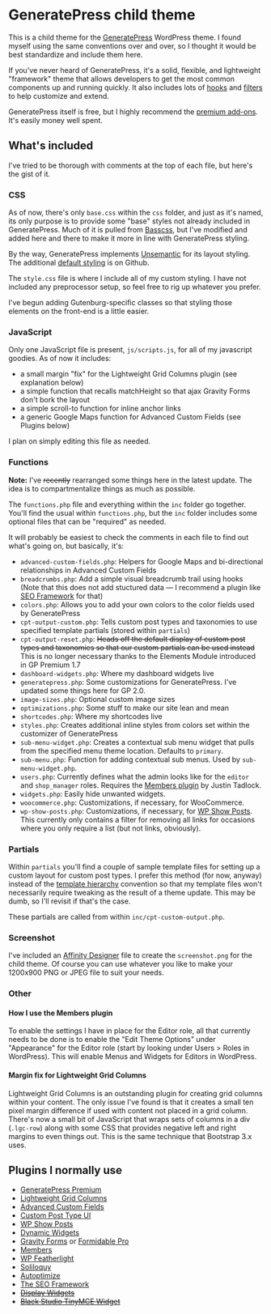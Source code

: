 # GeneratePress child theme

This is a child theme for the [GeneratePress](https://generatepress.com/) WordPress theme. I found myself using the same conventions over and over, so I thought it would be best standardize and include them here.

If you've never heard of GeneratePress, it's a solid, flexible, and lightweight "framework" theme that allows developers to get the most common components up and running quickly. It also includes lots of [hooks](https://generatepress.com/knowledgebase/hook-list/) and [filters](https://generatepress.com/knowledgebase/filter-list/) to help customize and extend.

GeneratePress itself is free, but I highly recommend the [premium add-ons](https://generatepress.com/premium/). It's easily money well spent.

## What's included

I've tried to be thorough with comments at the top of each file, but here's the gist of it.

### CSS

As of now, there's only `base.css` within the `css` folder, and just as it's named, its only purpose is to provide some "base" styles not already included in GeneratePress. Much of it is pulled from [Basscss](http://basscss.com/), but I've modified and added here and there to make it more in line with GeneratePress styling.

By the way, GeneratePress implements [Unsemantic](http://unsemantic.com/) for its layout styling. The additional [default styling](https://github.com/tomusborne/generatepress/blob/master/style.unmin.css) is on Github.

The `style.css` file is where I include all of my custom styling. I have not included any preprocessor setup, so feel free to rig up whatever you prefer.

I've begun adding Gutenburg-specific classes so that styling those elements on the front-end is a little easier.

### JavaScript

Only one JavaScript file is present, `js/scripts.js`, for all of my javascript goodies. As of now it includes:

- a small margin "fix" for the Lightweight Grid Columns plugin (see explanation below)
- a simple function that recalls matchHeight so that ajax Gravity Forms don't bork the layout
- a simple scroll-to function for inline anchor links
- a generic Google Maps function for Advanced Custom Fields (see Plugins below)

I plan on simply editing this file as needed.

### Functions

**Note:** I've ~~recently~~ rearranged some things here in the latest update. The idea is to compartmentalize things as much as possible.

The `functions.php` file and everything within the `inc` folder go together. You'll find the usual within `functions.php`, but the `inc` folder includes some optional files that can be "required" as needed.

It will probably be easiest to check the comments in each file to find out what's going on, but basically, it's:

- `advanced-custom-fields.php`: Helpers for Google Maps and bi-directional relationships in Advanced Custom Fields
- `breadcrumbs.php`: Add a simple visual breadcrumb trail using hooks (Note that this does not add stuctured data &mdash; I recommend a plugin like [SEO Framework](https://wordpress.org/plugins/autodescription/) for that)
- `colors.php`: Allows you to add your own colors to the color fields used by GeneratePress
- `cpt-output-custom.php`: Tells custom post types and taxonomies to use specified template partials (stored within `partials`)
- `cpt-output-reset.php`: ~~Heads off the default display of custom post types and taxonomies so that our custom partials can be used instead~~ This is no longer necessary thanks to the Elements Module introduced in GP Premium 1.7
- `dashboard-widgets.php`: Where my dashboard widgets live
- `generatepress.php`: Some customizations for GeneratePress. I've updated some things here for GP 2.0.
- `image-sizes.php`: Optional custom image sizes
- `optimizations.php`: Some stuff to make our site lean and mean
- `shortcodes.php`: Where my shortcodes live
- `styles.php`: Creates additional inline styles from colors set within the customizer of GeneratePress
- `sub-menu-widget.php`: Creates a contextual sub menu widget that pulls from the specified menu theme location. Defaults to `primary`.
- `sub-menu.php`: Function for adding contextual sub menus. Used by `sub-menu-widget.php`.
- `users.php`: Currently defines what the admin looks like for the `editor` and `shop_manager` roles. Requires the [Members plugin](https://wordpress.org/plugins/members/) by Justin Tadlock.
- `widgets.php`: Easily hide unwanted widgets.
- `woocommerce.php`: Customizations, if necessary, for WooCommerce.
- `wp-show-posts.php`: Customizations, if necessary, for [WP Show Posts](https://wpshowposts.com/). This currently only contains a filter for removing all links for occasions where you only require a list (but not links, obviously).

### Partials

Within `partials` you'll find a couple of sample template files for setting up a custom layout for custom post types. I prefer this method (for now, anyway) instead of the [template hierarchy](https://developer.wordpress.org/themes/basics/template-hierarchy/) convention so that my template files won't necessarily require tweaking as the result of a theme update. This may be dumb, so I'll revisit if that's the case.

These partials are called from within `inc/cpt-custom-output.php`.

### Screenshot

I've included an [Affinity Designer](https://affinity.serif.com/en-us/) file to create the `screenshot.png` for the child theme. Of course you can use whatever you like to make your 1200x900 PNG or JPEG file to suit your needs.

### Other

#### How I use the Members plugin

To enable the settings I have in place for the Editor role, all that currently needs to be done is to enable the "Edit Theme Options" under "Appearance" for the Editor role (start by looking under Users > Roles in WordPress). This will enable Menus and Widgets for Editors in WordPress.

#### Margin fix for Lightweight Grid Columns

Lightweight Grid Columns is an outstanding plugin for creating grid columns within your content. The only issue I've found is that it creates a small ten pixel margin difference if used with content not placed in a grid column. There's now a small bit of JavaScript that wraps sets of columns in a div (`.lgc-row`) along with some CSS that provides negative left and right margins to even things out. This is the same technique that Bootstrap 3.x uses.

## Plugins I normally use

- [GeneratePress Premium](https://generatepress.com/premium/)
- [Lightweight Grid Columns](https://wordpress.org/plugins/lightweight-grid-columns/)
- [Advanced Custom Fields](https://www.advancedcustomfields.com/)
- [Custom Post Type UI](https://wordpress.org/plugins/custom-post-type-ui/)
- [WP Show Posts](https://wpshowposts.com/)
- [Dynamic Widgets](https://wordpress.org/plugins/dynamic-widgets/)
- [Gravity Forms](http://www.gravityforms.com/) or [Formidable Pro](https://formidablepro.com/)
- [Members](https://wordpress.org/plugins/members/)
- [WP Featherlight](https://wordpress.org/plugins/wp-featherlight/)
- [Soliloquy](https://soliloquywp.com/)
- [Autoptimize](https://wordpress.org/plugins/autoptimize/)
- [The SEO Framework](https://wordpress.org/plugins/autodescription/)
- ~~[Display Widgets](https://wordpress.org/plugins/display-widgets/)~~
- ~~[Black Studio TinyMCE Widget](https://wordpress.org/plugins/black-studio-tinymce-widget/)~~
